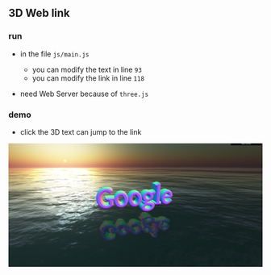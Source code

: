 ## 3D Web link

### run

- in the file `js/main.js`
  - you can modify the text in line `93`
  - you can modify the link in line `118`

- need Web Server because of `three.js` 

### demo

- click the 3D text can jump to the link

![img](./img/1.png)